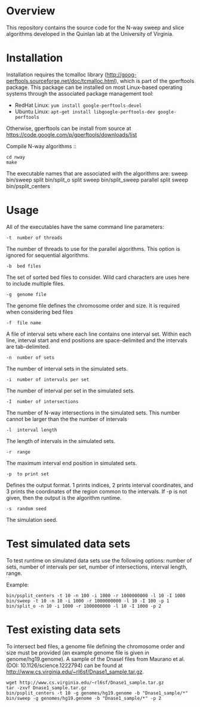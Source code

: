 Overview
========

This repository contains the source code for the N-way sweep and slice
algorithms developed in the Quinlan lab at the University of Virginia.

Installation
============
Installation requires the tcmalloc library
(http://goog-perftools.sourceforge.net/doc/tcmalloc.html), which is part of the
gperftools package.  This package can be installed on most Linux-based
operating systems through the associated package management tool:

- RedHat Linux: `yum install google-perftools-devel`
- Ubuntu Linux: `apt-get install libgoogle-perftools-dev google-perftools`

Otherwise, gperftools can be install from source at
https://code.google.com/p/gperftools/downloads/list

Compile N-way algorithms
::

    cd nway
    make

The executable names that are associated with the algorithms are:
sweep                   bin/sweep
split                   bin/split\_o
split sweep             bin/split\_sweep
parallel split sweep    bin/psplit\_centers

Usage
=====
All of the executables have the same command line parameters:

    -t  number of threads

The number of threads to use for the parallel algorithms.  This option is ignored for sequential algorithms.

    -b  bed files

The set of sorted bed files to consider.  Wild card characters are uses here to
include multiple files.

    -g  genome file

The genome file defines the chromosome order and size.  It is required when
considering bed files

    -f  file name

A file of interval sets where each line contains one interval set.  Within each
line, interval start and end positions are space-delimited and the intervals
are tab-delimited.

    -n  number of sets

The number of interval sets in the simulated sets.

    -i  number of intervals per set

The number of interval per set in the simulated sets.

    -I  number of intersections

The number of N-way intersections in the simulated sets.  This number cannot be
larger than the the number of intervals

    -l  interval length

The length of intervals in the simulated sets.

    -r  range

The maximum interval end position in simulated sets.


    -p  to print set

Defines the output format.  1 prints indices, 2 prints interval coordinates,
and 3 prints the coordinates of the region common to the intervals.  If -p is not given, then the output is the algorithm runtime.

    -s  random seed

The simulation seed.


Test simulated data sets
===================
To test runtime on simulated data sets use the following options: number of
sets, number of intervals per set, number of intersections, interval length,
range.

Example:

    bin/psplit_centers -t 10 -n 100 -i 1000 -r 1000000000 -l 10 -I 1000
    bin/sweep -t 10 -n 10 -i 1000 -r 1000000000 -l 10 -I 100 -p 1
    bin/split_o -n 10 -i 1000 -r 1000000000 -l 10 -I 1000 -p 2


Test existing data sets
==================
To intersect bed files, a genome file defining the chromosome order and size
must be provided (an example genome file is given in genome/hg19.genome).  A
sample of the DnaseI files from Maurano et al. (DOI: 10.1126/science.1222794)
can be found at http://www.cs.virginia.edu/~rl6sf/Dnase1_sample.tar.gz.

    wget http://www.cs.virginia.edu/~rl6sf/Dnase1_sample.tar.gz
    tar -zxvf Dnase1_sample.tar.gz
    bin/psplit_centers -t 10 -g genomes/hg19.genome -b "Dnase1_sample/*"
    bin/sweep -g genomes/hg19.genome -b "Dnase1_sample/*" -p 2

    
